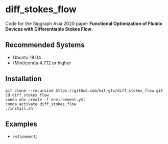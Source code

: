 # diff_stokes_flow
Code for the Siggraph Asia 2020 paper **Functional Optimization of Fluidic Devices with Differentiable Stokes Flow**.

## Recommended Systems
- Ubuntu 18.04
- (Mini)conda 4.7.12 or higher

## Installation
```
git clone --recursive https://github.com/mit-gfx/diff_stokes_flow.git
cd diff_stokes_flow
conda env create -f environment.yml
conda activate diff_stokes_flow
./install.sh
```

## Examples
- `refinement`;